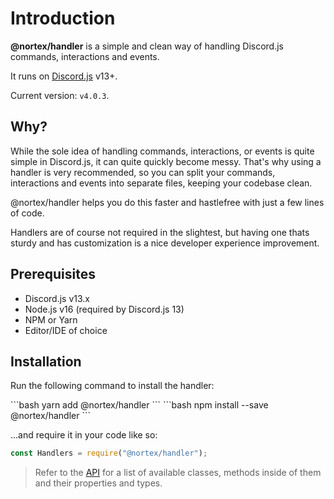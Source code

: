 # Introduction

**@nortex/handler** is a simple and clean way of handling Discord.js commands, interactions and events.

It runs on [Discord.js](https://discord.js.org/) v13+.

Current version: `v4.0.3`.

## Why?

While the sole idea of handling commands, interactions, or events is quite simple in Discord.js, it can quite quickly become messy. That's why using a handler is very recommended, so you can split your commands, interactions and events into separate files, keeping your codebase clean.

@nortex/handler helps you do this faster and hastlefree with just a few lines of code.

Handlers are of course not required in the slightest, but having one thats sturdy and has customization is a nice developer experience improvement.

## Prerequisites

-   Discord.js v13.x
-   Node.js v16 (required by Discord.js 13)
-   NPM or Yarn
-   Editor/IDE of choice

## Installation

Run the following command to install the handler:

<code-group>
   <code-block title="YARN" active>
   ```bash
   yarn add @nortex/handler
   ```
   </code-block>

   <code-block title="NPM">
   ```bash
   npm install --save @nortex/handler
   ```
   </code-block>
</code-group>

...and require it in your code like so:

```js
const Handlers = require("@nortex/handler");
```

> Refer to the [API](/api) for a list of available classes, methods inside of them and their properties and types.
